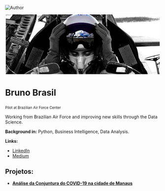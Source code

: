 ![Author](https://img.shields.io/badge/author-Bruno_Brasil-red.svg)

<p align="center">
  <img width="500" src="banner.png" >
</p>

# Bruno Brasil
<sub>Pilot at Brazilian Air Force Center</sub>


Working from Brazilian Air Force and improving new skills through the Data Science.

**Background in:** Python, Business Intelligence, Data Analysis.

**Links:**
* [LinkedIn](https://www.linkedin.com/in/bruno-brasil-8a34101b6/)
* [Medium](https://medium.com/@brunobf09)


## Projetos:

* **[Análise da Conjuntura do COVID-19 na cidade de Manaus](https://github.com/brunobf09/COVID-19-Manaus/blob/main/%5BARTIGO%5D_COVID_Manaus.ipynb)**

